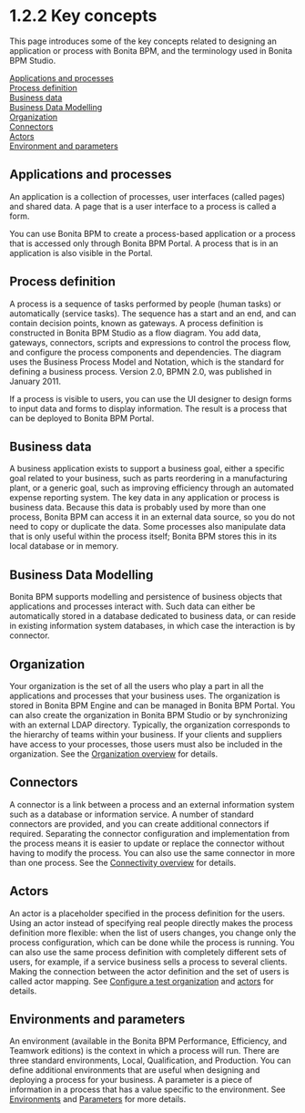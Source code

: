 # 1.2.2 Key concepts

This page introduces some of the key concepts related to designing an application or 
process with Bonita BPM, and the terminology used in Bonita BPM Studio.

[Applications and processes](#application)  
[Process definition](#process_definition)  
[Business data](#business_data)  
[Business Data Modelling](#business_data_mod)  
[Organization](#organization)  
[Connectors](#connectors)  
[Actors](#actors)  
[Environment and parameters](#environments_actors)

## Applications and processes

An application is a collection of processes, user interfaces (called pages) and shared data. A page that is a user interface to a process is called a form. 

You can use Bonita BPM to create a process-based application or a process that is accessed only through Bonita BPM Portal. A process that is in an application is also visible in the Portal.

## Process definition

A process is a sequence of tasks performed by people (human tasks) or automatically
(service tasks). The sequence has a start and an end, and can contain decision points, known as
gateways. A process definition is constructed in Bonita BPM Studio as a flow diagram. You add data, gateways, connectors, scripts and 
expressions to control the process flow, and configure the process components and dependencies. The diagram 
uses the Business Process Model and Notation, which is the standard for defining a business
process. Version 2.0, BPMN 2.0, was published in January 2011\.

If a process is visible to users, you can use the UI designer to design forms 
to input data and forms to display information.
The result is a process that can be deployed to Bonita BPM Portal.

## Business data

A business application exists to support a business goal, either a specific goal related to your business, such as parts reordering in a manufacturing plant, or
a generic goal, such as improving efficiency through an automated expense reporting system. The key data in any application or process is business data. Because this
data is probably used by more than one process, Bonita BPM can access it in an external data source, so you do not need to copy or duplicate the data. Some
processes also manipulate data that is only useful within the process itself;
Bonita BPM stores this in its local database or in memory.

## Business Data Modelling

Bonita BPM supports modelling and persistence of business objects that applications and processes interact with. 
Such data can either be automatically stored in a database dedicated to business data, or can reside in existing information system databases, in which case the interaction is by connector.

## Organization

Your organization is the set of all the users who play a part in all the applications and processes that
your business uses. The organization is stored in Bonita BPM Engine and can be managed in Bonita BPM Portal. 
You can also create the organization in Bonita BPM Studio or by synchronizing with an external LDAP directory. 
Typically, the organization corresponds to the hierarchy of teams within your business. 
If your clients and suppliers have access to your processes, those users must also be included in the organization. 
See the [Organization overview](organization-overview.md) for details.

## Connectors

A connector is a link between a process and an external information system 
such as a database or information service. A number of standard connectors are
provided, and you can create additional connectors if required. Separating the 
connector configuration and implementation from the process means it is easier 
to update or replace the connector without having to modify the process. You can 
also use the same connector in more than one process. 
See the [Connectivity overview](connectivity-overview.md) for details.

## Actors

An actor is a placeholder specified in the process definition for the users. Using an actor instead of specifying
real people directly makes the process definition more flexible: when the list of users
changes, you change only the process configuration, which can be done
while the process is running. You can also use the same process definition with
completely different sets of users, for example, if a service business sells a
process to several clients. Making the connection between the actor definition
and the set of users is called actor mapping. See 
[Configure a test organization](organization-management-in-bonita-bpm-studio.md)
and [actors](actors.md) for
details.

## Environments and parameters

An environment (available in the Bonita BPM Performance, Efficiency, and Teamwork editions) is the context in
which a process will run. There are three standard environments, Local,
Qualification, and Production. You can define additional environments that are
useful when designing and deploying a process for your business. A parameter is
a piece of information in a process that has a value specific to the
environment. See [Environments](environments.md)
and [Parameters](parameters.md) for more details.